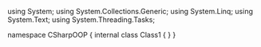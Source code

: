 ﻿using System;
using System.Collections.Generic;
using System.Linq;
using System.Text;
using System.Threading.Tasks;

namespace CSharpOOP
{
    internal class Class1
    {
    }
}
